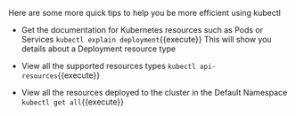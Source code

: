 Here are some more quick tips to help you be more efficient using kubectl

- Get the documentation for Kubernetes resources such as Pods or Services
`kubectl explain deployment`{{execute}}
This will show you details about a Deployment resource type

- View all the supported resources types
`kubectl api-resources`{{execute}}

- View all the resources deployed to the cluster in the Default Namespace
`kubectl get all`{{execute}}